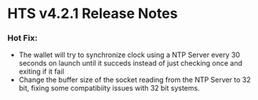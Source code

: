 # HTS v4.2.1 Release Notes

### Hot Fix:

- The wallet will try to synchronize clock using a NTP Server every 30 seconds on launch until it succeds instead of just checking once and exiting if it fail
- Change the buffer size of the socket reading from the NTP Server to 32 bit, fixing some compatibiity issues with 32 bit systems.
